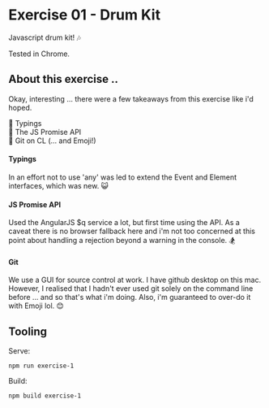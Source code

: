 # Exercise 01 - Drum Kit

Javascript drum kit! :notes:

Tested in Chrome.

## About this exercise ..

Okay, interesting ... there were a few takeaways from this exercise like i'd hoped.

:gem: Typings <br/>
:gem: The JS Promise API <br/>
:gem: Git on CL (... and Emoji!)

#### Typings

In an effort not to use 'any' was led to extend the Event and Element interfaces, which was new. :smiley_cat:

#### JS Promise API

Used the AngularJS $q service a lot, but first time using the API. As a caveat there is no browser fallback here and i'm not too concerned at this point about handling a rejection beyond a warning in the console. :snowboarder:

#### Git

We use a GUI for source control at work. I have github desktop on this mac. However, I realised that I hadn't ever used git solely on the command line before ... and so that's what i'm doing. Also, i'm guaranteed to over-do it with Emoji lol. :blush:

## Tooling

Serve:

`npm run exercise-1`

Build:

`npm build exercise-1`
